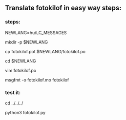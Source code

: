 ## Translate fotokilof in easy way steps:
### steps:
NEWLANG=hu/LC_MESSAGES

mkdir -p $NEWLANG

cp fotokilof.pot $NEWLANG/fotokilof.po

cd $NEWLANG

vim fotokilof.po

msgfmt -o fotokilof.mo fotokilof

### test it:
cd ../../../

python3 fotokilof.py
